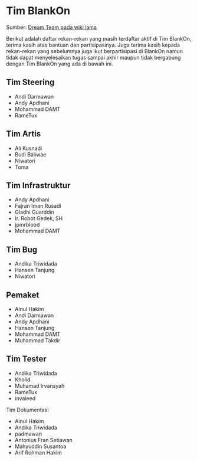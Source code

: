 # Tim BlankOn 
Sumber: [Dream Team pada wiki lama](http://dev.blankonlinux.or.id/wiki/2/DreamTeam)

Berikut adalah daftar rekan-rekan yang masih terdaftar aktif di Tim BlankOn, terima kasih atas bantuan dan partisipasinya. Juga terima kasih kepada rekan-rekan yang sebelumnya juga ikut berpartisipasi di BlankOn namun tidak dapat menyelesaikan tugas sampai akhir maupun tidak bergabung dengan Tim BlankOn yang ada di bawah ini.

## Tim Steering
 * Andi Darmawan
 * Andy Apdhani
 * Mohammad DAMT
 * RameTux
   
## Tim Artis
 * Ali Kusnadi
 * Budi Baliwae
 * Niwatori
 * Toma 

## Tim Infrastruktur
 * Andy Apdhani
 * Fajran Iman Rusadi
 * Gladhi Guarddin
 * Ir. Robot Gedek, SH
 * jpmrblood
 * Mohammad DAMT 

## Tim Bug
 * Andika Triwidada
 * Hansen Tanjung
 * Niwatori 

## Pemaket
 * Ainul Hakim
 * Andi Darmawan
 * Andy Apdhani
 * Hansen Tanjung
 * Mohammad DAMT
 * Muhammad Takdir 

## Tim Tester
 * Andika Triwidada
 * Kholid
 * Muhamad Irvansyah
 * RameTux
 * invaleed 

Tim Dokumentasi
 * Ainul Hakim
 * Andika Triwidada 
 * padmawan
 * Antonius Fran Setiawan
 * Mahyuddin Susantoa
 * Arif Rohman Hakim

